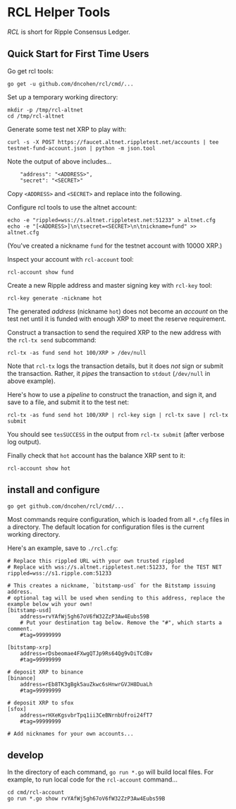 # RCL Helper Tools

*RCL* is short for Ripple Consensus Ledger.

## Quick Start for First Time Users

Go get rcl tools:

```
go get -u github.com/dncohen/rcl/cmd/...
```

Set up a temporary working directory:

```
mkdir -p /tmp/rcl-altnet
cd /tmp/rcl-altnet
```

Generate some test net XRP to play with:

```
curl -s -X POST https://faucet.altnet.rippletest.net/accounts | tee testnet-fund-account.json | python -m json.tool
```

Note the output of above includes...

```
    "address": "<ADDRESS>",
    "secret": "<SECRET>"
```

Copy `<ADDRESS>` and `<SECRET>` and replace into the following.


Configure rcl tools to use the altnet account:

```
echo -e "rippled=wss://s.altnet.rippletest.net:51233" > altnet.cfg
echo -e "[<ADDRESS>]\n\tsecret=<SECRET>\n\tnickname=fund" >> altnet.cfg
```

(You've created a nickname `fund` for the testnet account with 10000 XRP.)

Inspect your account with `rcl-account` tool:

```
rcl-account show fund
```

Create a new Ripple address and master signing key with `rcl-key` tool:

```
rcl-key generate -nickname hot
```

The generated *address* (nickname `hot`) does not become an *account*
on the test net until it is funded with enough XRP to meet the reserve
requirement.

Construct a transaction to send the required XRP to the new address with the `rcl-tx send` subcommand:

```
rcl-tx -as fund send hot 100/XRP > /dev/null
```

Note that `rcl-tx` logs the transaction details, but it does *not* sign
or submit the transaction.  Rather, it *pipes* the transaction to
`stdout` (`/dev/null` in above example).

Here's how to use a *pipeline* to construct the tranaction, and sign it, and save to a file, and submit it to the test net:

```
rcl-tx -as fund send hot 100/XRP | rcl-key sign | rcl-tx save | rcl-tx submit
```

You should see `tesSUCCESS` in the output from `rcl-tx submit` (after
verbose log output).

Finally check that `hot` account has the balance XRP sent to it:

```
rcl-account show hot
```



## install and configure

```
go get github.com/dncohen/rcl/cmd/...
```

Most commands require configuration, which is loaded from all `*.cfg` files in a directory.  The default location for configuration files is the current working directory.

Here's an example, save to  `./rcl.cfg`:

```
# Replace this rippled URL with your own trusted rippled
# Replace with wss://s.altnet.rippletest.net:51233, for the TEST NET
rippled=wss://s1.ripple.com:51233

# This creates a nickname, `bitstamp-usd` for the Bitstamp issuing address.
# optional tag will be used when sending to this address, replace the example below wih your own!
[bitstamp-usd]
	address=rvYAfWj5gh67oV6fW32ZzP3Aw4Eubs59B
	# Put your destination tag below. Remove the "#", which starts a comment.
	#tag=99999999

[bitstamp-xrp]
	address=rDsbeomae4FXwgQTJp9Rs64Qg9vDiTCdBv
	#tag=99999999

# deposit XRP to binance
[binance]
	address=rEb8TK3gBgk5auZkwc6sHnwrGVJH8DuaLh
	#tag=99999999

# deposit XRP to sfox
[sfox]
	address=rHXeKgsvbrTpq1ii3CeBNrnbUfroi24fT7
	#tag=99999999

# Add nicknames for your own accounts...

```

## develop

In the directory of each command, `go run *.go` will build local files. For example, to run local code for the `rcl-account` command...

```
cd cmd/rcl-account
go run *.go show rvYAfWj5gh67oV6fW32ZzP3Aw4Eubs59B
```

